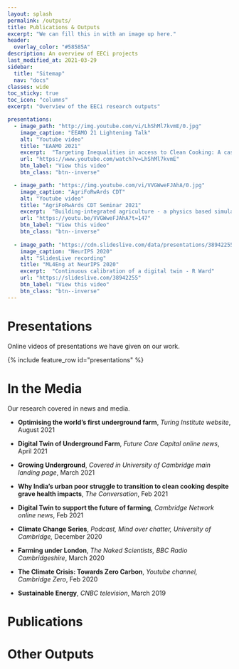 ```yaml
---
layout: splash
permalink: /outputs/
title: Publications & Outputs
excerpt: "We can fill this in with an image up here."
header:
  overlay_color: "#58585A"
description: An overview of EECi projects
last_modified_at: 2021-03-29
sidebar:
  title: "Sitemap"
  nav: "docs"
classes: wide
toc_sticky: true
toc_icon: "columns"
excerpt: "Overview of the EECi research outputs"

presentations:
  - image_path: "http://img.youtube.com/vi/LhShMl7kvmE/0.jpg"
    image_caption: "EEAMO 21 Lightening Talk"
    alt: "Youtube video"
    title: "EAAMO 2021"
    excerpt:  "Targeting Inequalities in access to Clean Cooking: A case study of Coimbatore - A Neto-Bradley"
    url: "https://www.youtube.com/watch?v=LhShMl7kvmE"
    btn_label: "View this video"
    btn_class: "btn--inverse"

  - image_path: "https://img.youtube.com/vi/VVGWweFJAhA/0.jpg"
    image_caption: "AgriFoRwArds CDT"
    alt: "Youtube video"
    title: "AgriFoRwArds CDT Seminar 2021"
    excerpt:  "Building-integrated agriculture - a physics based simulation approach - R Ward"
    url: "https://youtu.be/VVGWweFJAhA?t=147"
    btn_label: "View this video"
    btn_class: "btn--inverse"
    
  - image_path: "https://cdn.slideslive.com/data/presentations/38942255/slideslive_alastair-gregory_mark-girolami_rebecca-ward_ruchi-choudhary_continuous-calibration-of-a-digital-twin-a-particle-filter-approach__medium.jpg?1606848388"
    image_caption: "NeurIPS 2020"
    alt: "SlidesLive recording"
    title: "ML4Eng at NeurIPS 2020"
    excerpt:  "Continuous calibration of a digital twin - R Ward"
    url: "https://slideslive.com/38942255"
    btn_label: "View this video"
    btn_class: "btn--inverse"
---
```




# Presentations
Online videos of presentations we have given on our work.

{% include feature_row id="presentations" %}

# In the Media
Our research covered in news and media.

* **Optimising the world’s first underground farm**, *Turing Institute website*, August 2021

* **Digital Twin of Underground Farm**, *Future Care Capital online news*, April 2021

* **Growing Underground**, *Covered in University of Cambridge main landing page*, March 2021 

* **Why India’s urban poor struggle to transition to clean cooking despite grave health impacts**, *The Conversation*, Feb 2021 

* **Digital Twin to support the future of farming**, *Cambridge Network online news*, Feb 2021 

* **Climate Change Series**, *Podcast, Mind over chatter, University of Cambridge,* December 2020

* **Farming under London**, *The Naked Scientists, BBC Radio Cambridgeshire*, March 2020

* **The Climate Crisis: Towards Zero Carbon**, *Youtube channel, Cambridge Zero*,  Feb 2020

* **Sustainable Energy**, *CNBC television*, March 2019

# Publications

<script src="https://bibbase.org/show?bib=https%3A%2F%2Fraw.githubusercontent.com%2FEECi%2Fhome%2Fmain%2Fdocs%2Fpublications%2FRC_citations&commas=true&jsonp=1"></script>

# Other Outputs
